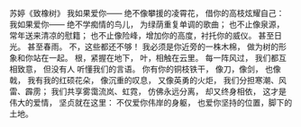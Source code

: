 苏婷《致橡树》
  我如果爱你——
  绝不像攀援的凌霄花，
  借你的高枝炫耀自己：
  我如果爱你——
  绝不学痴情的鸟儿，
  为绿荫重复单调的歌曲；
  也不止像泉源，
  常年送来清凉的慰籍；
  也不止像险峰，增加你的高度，衬托你的威仪。
  甚至日光。
  甚至春雨。
  不，这些都还不够！
  我必须是你近旁的一株木棉，
  做为树的形象和你站在一起。
  根，紧握在地下，
  叶，相触在云里。
  每一阵风过，
  我们都互相致意，
  但没有人
  听懂我们的言语。
  你有你的铜枝铁干，
  像刀，像剑，
  也像戟，
  我有我的红硕花朵，
  像沉重的叹息，
  又像英勇的火炬，
  我们分担寒潮、风雷、霹雳；
  我们共享雾霭流岚、虹霓，
  仿佛永远分离，
  却又终身相依，
  这才是伟大的爱情，
  坚贞就在这里：
  不仅爱你伟岸的身躯，
  也爱你坚持的位置，脚下的土地。